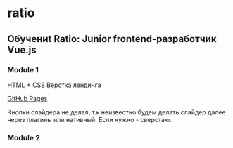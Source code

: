 # ratio
## Обучениt Ratio: Junior frontend-разработчик Vue.js

### Module 1
HTML + CSS
Вёрстка лендинга

[GitHub Pages](https://dmitrysent.github.io/ratio/module1/) 

Кнопки слайдера не делал, т.к неизвестно будем делать слайдер далее через плагины или нативный. Если нужно - сверстаю.

### Module 2
